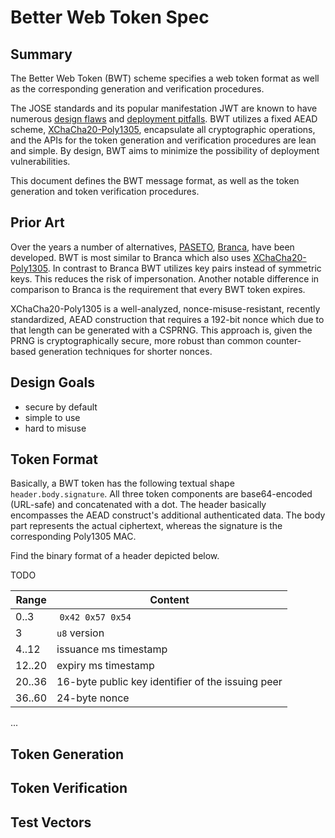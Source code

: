 # Better Web Token Spec

## Summary

The Better Web Token (BWT) scheme specifies a web token format as well as the
corresponding generation and verification procedures.

The JOSE standards and its popular manifestation JWT are known to have numerous 
[design flaws](🔮) and [deployment pitfalls](🔮). BWT utilizes a fixed AEAD 
scheme, [XChaCha20-Poly1305](🔮), encapsulate all cryptographic operations, 
and the APIs for the token generation and verification procedures are lean and 
simple. By design, BWT aims to minimize the possibility of deployment 
vulnerabilities.

This document defines the BWT message format, as well as the token generation
and token verification procedures.

## Prior Art

Over the years a number of alternatives, [PASETO](🔮), [Branca](🔮), have been
developed. BWT is most similar to Branca which also uses
[XChaCha20-Poly1305](🔮). In contrast to Branca BWT utilizes key pairs instead
of symmetric keys. This reduces the risk of impersonation. Another notable
difference in comparison to Branca is the requirement that every BWT token
expires.

XChaCha20-Poly1305 is a well-analyzed, nonce-misuse-resistant, recently 
standardized, AEAD construction that requires a 192-bit nonce which due to that 
length can be generated with a CSPRNG. This approach is, given the PRNG is 
cryptographically secure, more robust than common counter-based generation 
techniques for shorter nonces.

## Design Goals

+ secure by default
+ simple to use
+ hard to misuse

## Token Format

Basically, a BWT token has the following textual shape `header.body.signature`.
All three token components are base64-encoded (URL-safe) and concatenated with 
a dot. The header basically encompasses the AEAD construct's additional 
authenticated data. The body part represents the actual ciphertext, whereas the 
signature is the corresponding Poly1305 MAC.

Find the binary format of a header depicted below.

TODO

|Range|Content|
------|-------|
0..3  | `0x42 0x57 0x54`
3     | `u8` version
4..12 | issuance ms timestamp
12..20| expiry ms timestamp
20..36| 16-byte public key identifier of the issuing peer
36..60| 24-byte nonce

...

## Token Generation

## Token Verification

## Test Vectors
